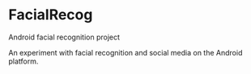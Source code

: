 FacialRecog
===========

Android facial recognition project

An experiment with facial recognition and social media on the Android platform.
